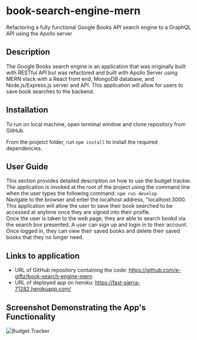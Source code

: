 # book-search-engine-mern
Refactoring a fully functional Google Books API search engine to a GraphQL API using the Apollo server

## Description
The Google Books search engine is an application that was originally built with RESTful API but was refactored and  built with Apollo Server using MERN stack with a React front end, MongoDB database, and Node.js/Express.js server and API. This application will allow for users to save book searches to the backend.<br />

## Installation
To run on local machine, open terminal window and clone repository from GitHub. 

From the projetct folder, run ```npm install``` to install the required dependencies.

## User Guide
This section provides detailed description on how to use the budget tracker.
The application is invoked at the root of the project using the command line when the user types the following command: ```npm run develop```<br />
Navigate to the browser and enter the localhost address, "localhost:3000.<br />
This application will allow the user to save their book searched to be accessed at anytime once they are signed into their proifle.<br />
Once the user is taken to the web page, they are able to search bookd via the search box presented. A user can sign up and login in to their account.  Once logged in, they can view their saved books and delete their saved books that they no longer need.<br />

## Links to application
* URL of GitHub repository containing the code: https://github.com/e-giftz/book-search-engine-mern
* URL of deployed app on heroku: https://fast-sierra-71282.herokuapp.com/


## Screenshot  Demonstrating  the App's  Functionality
![Budget Tracker](/assets/budget_tracker.png)
